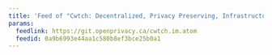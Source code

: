 ```yaml
---
title: 'Feed of "Cwtch: Decentralized, Privacy Preserving, Infrastructure"'
params:
  feedlink: https://git.openprivacy.ca/cwtch.im.atom
  feedid: 0a9b6993e44aa1c580b8ef3bce25b0a1
---
```

